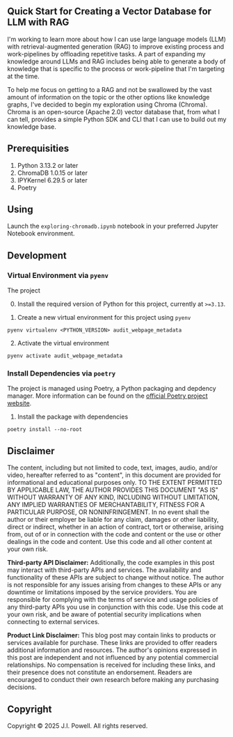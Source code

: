 ## Quick Start for Creating a Vector Database for LLM with RAG

I'm working to learn more about how I can use large language models (LLM) with retrieval-augmented generation (RAG) to improve existing process and work-pipelines by offloading repetitive tasks. A part of expanding my knowledge around LLMs and RAG includes being able to generate a body of knowledge that is specific to the process or work-pipeline that I'm targeting at the time.

To help me focus on getting to a RAG and not be swallowed by the vast amount of information on the topic or the other options like knowledge graphs, I've decided to begin my exploration using Chroma (Chroma). Chroma is an open-source (Apache 2.0) vector database that, from what I can tell, provides a simple Python SDK and CLI that I can use to build out my knowledge base.

## Prerequisities

1. Python 3.13.2 or later
2. ChromaDB 1.0.15 or later
3. IPYKernel 6.29.5 or later
4. Poetry

## Using

Launch the `exploring-chromadb.ipynb` notebook in your preferred Jupyter Notebook environment.

## Development

### Virtual Environment via `pyenv`
The project

0. Install the required version of Python for this project, currently at `>=3.13`.

1. Create a new virtual environment for this project using `pyenv`

```
pyenv virtualenv <PYTHON_VERSION> audit_webpage_metadata
```

2. Activate the virtual environment

```
pyenv activate audit_webpage_metadata
```


### Install Dependencies via `poetry`
The project is managed using Poetry, a Python packaging and depdency manager. More information can be found on the [official Poetry project website](https://python-poetry.org/).

1. Install the package with dependencies

```
poetry install --no-root
```

## Disclaimer
The content, including but not limited to code, text, images, audio, and/or video, hereafter referred to as "content", in this document are provided for informational and educational purposes only. TO THE EXTENT PERMITTED BY APPLICABLE LAW, THE AUTHOR PROVIDES THIS DOCUMENT "AS IS" WITHOUT WARRANTY OF ANY KIND, INCLUDING WITHOUT LIMITATION, ANY IMPLIED WARRANTIES OF MERCHANTABILITY, FITNESS FOR A PARTICULAR PURPOSE, OR NONINFRINGEMENT. In no event shall the author or their employer be liable for any claim, damages or other liability, direct or indirect, whether in an action of contract, tort or otherwise, arising from, out of or in connection with the code and content or the use or other dealings in the code and content. Use this code and all other content at your own risk. 

**Third-party API Disclaimer:** Additionally, the code examples in this post may interact with third-party APIs and services. The availability and functionality of these APIs are subject to change without notice. The author is not responsible for any issues arising from changes to these APIs or any downtime or limitations imposed by the service providers. You are responsible for complying with the terms of service and usage policies of any third-party APIs you use in conjunction with this code. Use this code at your own risk, and be aware of potential security implications when connecting to external services.

**Product Link Disclaimer:** This blog post may contain links to products or services available for purchase. These links are provided to offer readers additional information and resources. The author's opinions expressed in this post are independent and not influenced by any potential commercial relationships. No compensation is received for including these links, and their presence does not constitute an endorsement. Readers are encouraged to conduct their own research before making any purchasing decisions.

## Copyright
Copyright &copy; 2025 J.I. Powell. All rights reserved.
